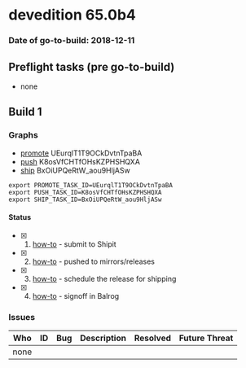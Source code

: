 # devedition 65.0b4

### Date of go-to-build: 2018-12-11

## Preflight tasks (pre go-to-build)
- none

## Build 1  

### Graphs
* [promote](https://tools.taskcluster.net/push-inspector/#/UEurqlT1T9OCkDvtnTpaBA) UEurqlT1T9OCkDvtnTpaBA
* [push](https://tools.taskcluster.net/push-inspector/#/K8osVfCHTfOHsKZPHSHQXA) K8osVfCHTfOHsKZPHSHQXA
* [ship](https://tools.taskcluster.net/push-inspector/#/BxOiUPQeRtW_aou9HljASw) BxOiUPQeRtW_aou9HljASw
```
export PROMOTE_TASK_ID=UEurqlT1T9OCkDvtnTpaBA
export PUSH_TASK_ID=K8osVfCHTfOHsKZPHSHQXA
export SHIP_TASK_ID=BxOiUPQeRtW_aou9HljASw
```


#### Status
- [x] 1.  [how-to](https://wiki.mozilla.org/Release:Release_Automation_on_Mercurial:Starting_a_Release#Submit_to_Ship_It)  - submit to Shipit
- [x] 2.  [how-to](https://github.com/mozilla-releng/releasewarrior-2.0/blob/master/docs/release-promotion/desktop/howto.md#push-artifacts-to-releases-directory)  - pushed to mirrors/releases
- [x] 3.  [how-to](https://github.com/mozilla-releng/releasewarrior-2.0/blob/master/docs/release-promotion/desktop/howto.md#ship-the-release)  - schedule the release for shipping
- [x] 4.  [how-to](https://github.com/mozilla-releng/releasewarrior-2.0/blob/master/docs/release-promotion/desktop/howto.md#obtain-sign-offs-for-changes)  - signoff in Balrog

### Issues
| Who                 | ID               | Bug                                                                 | Description                | Resolved                | Future Threat                |
| ------------------- | ---------------- | ------------------------------------------------------------------- | -------------------------- | ----------------------- | ---------------------------- |
| none | | | | | |

